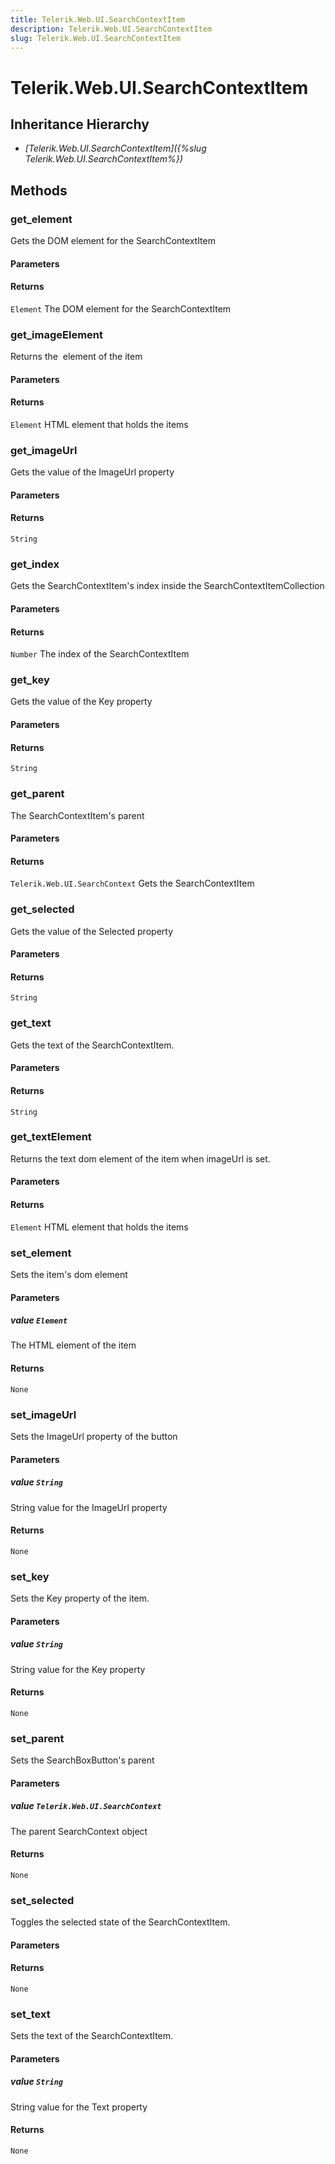 ```yaml
---
title: Telerik.Web.UI.SearchContextItem
description: Telerik.Web.UI.SearchContextItem
slug: Telerik.Web.UI.SearchContextItem
---
```


# Telerik.Web.UI.SearchContextItem  

## Inheritance Hierarchy

* *[Telerik.Web.UI.SearchContextItem]({%slug Telerik.Web.UI.SearchContextItem%})*


## Methods

### get_element

Gets the DOM element for the SearchContextItem

#### Parameters

#### Returns

`Element` The DOM element for the SearchContextItem

### get_imageElement

Returns the <img/> element of the item

#### Parameters

#### Returns

`Element` HTML element that holds the items

### get_imageUrl

Gets the value of the ImageUrl property

#### Parameters

#### Returns

`String` 

### get_index

Gets the SearchContextItem's index inside the SearchContextItemCollection

#### Parameters

#### Returns

`Number` The index of the SearchContextItem

### get_key

Gets the value of the Key property

#### Parameters

#### Returns

`String` 

### get_parent

The SearchContextItem's parent

#### Parameters

#### Returns

`Telerik.Web.UI.SearchContext` Gets the SearchContextItem

### get_selected

Gets the value of the Selected property

#### Parameters

#### Returns

`String` 

### get_text

Gets the text of the SearchContextItem.

#### Parameters

#### Returns

`String` 

### get_textElement

Returns the text dom element of the item when imageUrl is set.

#### Parameters

#### Returns

`Element` HTML element that holds the items

### set_element

Sets the item's dom element

#### Parameters

##### value `Element`

 The HTML element of the item 

#### Returns

`None` 

### set_imageUrl

Sets the ImageUrl property of the button

#### Parameters

##### value `String`

String value for the ImageUrl property

#### Returns

`None` 

### set_key

Sets the Key property of the item.

#### Parameters

##### value `String`

String value for the Key property

#### Returns

`None` 

### set_parent

Sets the SearchBoxButton's parent

#### Parameters

##### value `Telerik.Web.UI.SearchContext`

The parent SearchContext object

#### Returns

`None` 

### set_selected

Toggles the selected state of the SearchContextItem.

#### Parameters

#### Returns

`None` 

### set_text

Sets the text of the SearchContextItem.

#### Parameters

##### value `String`

String value for the Text property

#### Returns

`None` 


